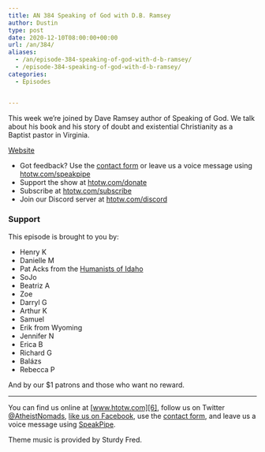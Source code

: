 ```yaml
---
title: AN 384 Speaking of God with D.B. Ramsey
author: Dustin
type: post
date: 2020-12-10T08:00:00+00:00
url: /an/384/
aliases:
  - /an/episode-384-speaking-of-god-with-d-b-ramsey/
  - /episode-384-speaking-of-god-with-d-b-ramsey/
categories:
  - Episodes


---
```

<div id="buzzsprout-player-10552725"></div><script src="https://www.buzzsprout.com/1983601/10552725-384-speaking-of-god-with-d-b-ramsey.js?container_id=buzzsprout-player-10552725&player=small" type="text/javascript" charset="utf-8"></script>

This week we’re joined by Dave Ramsey author of Speaking of God. We talk about his book and his story of doubt and existential Christianity as a Baptist pastor in Virginia.

<!-- /wp:paragraph -->

<!-- wp:paragraph -->

<a href="https://www.dbramsey.com/" target="_blank" rel="noopener">Website</a>

<!-- /wp:paragraph -->

<!-- wp:more -->

<!--more-->

<!-- /wp:more -->

<!-- wp:html -->

 * Got feedback? Use the <a href="https://htotw.com/contact" target="_blank" rel="noopener">contact form</a> or leave us a voice message using [htotw.com/speakpipe][1]
 * Support the show at [htotw.com/donate][2]
 * Subscribe at [htotw.com/subscribe][3]
 * Join our Discord server at [htotw.com/discord][4]

<!-- /wp:html -->

<!-- wp:heading {"level":3} -->

### Support

<!-- /wp:heading -->

<!-- wp:paragraph -->

This episode is brought to you by:

<!-- /wp:paragraph -->

<!-- wp:list -->

  * Henry K
  * Danielle M
  * Pat Acks from the [Humanists of Idaho][5]
  * SoJo
  * Beatriz A
  * Zoe
  * Darryl G
  * Arthur K
  * Samuel
  * Erik from Wyoming
  * Jennifer N
  * Erica B
  * Richard G
  * Balázs
  * Rebecca P

<!-- /wp:list -->

<!-- wp:paragraph -->

And by our $1 patrons and those who want no reward.

<!-- /wp:paragraph -->

<!-- wp:separator -->

<hr class="wp-block-separator" />

<!-- /wp:separator -->

<!-- wp:paragraph -->

You can find us online at [www.htotw.com][6], follow us on Twitter [@AtheistNomads][7], [like us on Facebook][8], use the [contact form](https://htotw.com/contact), and leave us a voice message using [SpeakPipe][1].

<!-- /wp:paragraph -->

<!-- wp:paragraph -->

Theme music is provided by Sturdy Fred.

<!-- /wp:paragraph -->

 [1]: https://htotw.com/speakpipe
 [2]: https://htotw.com/donate
 [3]: https://htotw.com/subscribe
 [4]: https://htotw.com/discord
 [5]: https://www.humanistsofidaho.org/
 [6]: https://www.htotw.com/
 [7]: https://htotw.com/twitter
 [8]: https://htotw.com/facebook